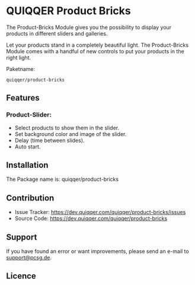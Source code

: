 QUIQQER Product Bricks
========

The Product-Bricks Module gives you the possibility to display your products
in different sliders and galleries.

Let your products stand in a completely beautiful light.
The Product-Bricks Module comes with a handful of new controls to put your products in the right light.


Paketname:

    quiqqer/product-bricks


Features
--------

### Product-Slider:
- Select products to show them in the slider.
- Set background color and image of the slider.
- Delay (time between slides).
- Auto start.



Installation
------------

The Package name is: quiqqer/product-bricks


Contribution
----------

- Issue Tracker: https://dev.quiqqer.com/quiqqer/product-bricks/issues
- Source Code: https://dev.quiqqer.com/quiqqer/product-bricks


Support
-------

If you have found an error or want improvements, please send an e-mail to support@pcsg.de.


Licence
-------


